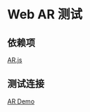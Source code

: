 # Web AR 测试

## 依赖项
[AR.js](https://ar-js-org.github.io/AR.js-Docs/)

## 测试连接
[AR Demo](https://hendasheng.github.io/)
